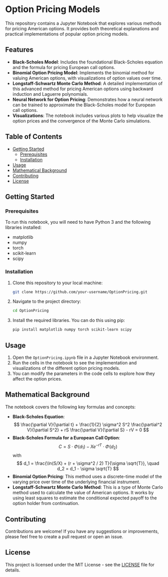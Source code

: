 # Option Pricing Models

This repository contains a Jupyter Notebook that explores various methods for pricing American options. It provides both theoretical explanations and practical implementations of popular option pricing models.

## Features

*   **Black-Scholes Model**: Includes the foundational Black-Scholes equation and the formula for pricing European call options.
*   **Binomial Option Pricing Model**: Implements the binomial method for valuing American options, with visualizations of option values over time.
*   **Longstaff-Schwartz Monte Carlo Method**: A detailed implementation of this advanced method for pricing American options using backward induction and Laguerre polynomials.
*   **Neural Network for Option Pricing**: Demonstrates how a neural network can be trained to approximate the Black-Scholes model for European call options.
*   **Visualizations**: The notebook includes various plots to help visualize the option prices and the convergence of the Monte Carlo simulations.

## Table of Contents

*   [Getting Started](#getting-started)
    *   [Prerequisites](#prerequisites)
    *   [Installation](#installation)
*   [Usage](#usage)
*   [Mathematical Background](#mathematical-background)
*   [Contributing](#contributing)
*   [License](#license)

## Getting Started

### Prerequisites

To run this notebook, you will need to have Python 3 and the following libraries installed:

*   matplotlib
*   numpy
*   torch
*   scikit-learn
*   scipy

### Installation

1.  Clone this repository to your local machine:
    ```bash
    git clone https://github.com/your-username/OptionPricing.git
    ```
2.  Navigate to the project directory:
    ```bash
    cd OptionPricing
    ```
3.  Install the required libraries. You can do this using pip:
    ```bash
    pip install matplotlib numpy torch scikit-learn scipy
    ```

## Usage

1.  Open the `OptionPricing.ipynb` file in a Jupyter Notebook environment.
2.  Run the cells in the notebook to see the implementation and visualizations of the different option pricing models.
3.  You can modify the parameters in the code cells to explore how they affect the option prices.

## Mathematical Background

The notebook covers the following key formulas and concepts:

*   **Black-Scholes Equation**:
    $$
    \frac{\partial V}{\partial t} + \frac{1}{2} \sigma^2 S^2 \frac{\partial^2 V}{\partial S^2} + rS \frac{\partial V}{\partial S} - rV = 0
    $$
*   **Black-Scholes Formula for a European Call Option**:
    $$
    C = S \cdot \Phi(d_1) - X e^{-rT} \cdot \Phi(d_2)
    $$
    with
    $$
    d_1 = \frac{\ln(S/X) + (r + \sigma^2 / 2) T}{\sigma \sqrt{T}}, \quad d_2 = d_1 - \sigma \sqrt{T}
    $$
*   **Binomial Option Pricing**: This method uses a discrete-time model of the varying price over time of the underlying financial instrument.
*   **Longstaff-Schwartz Monte Carlo Method**: This is a type of Monte Carlo method used to calculate the value of American options. It works by using least squares to estimate the conditional expected payoff to the option holder from continuation.

## Contributing

Contributions are welcome! If you have any suggestions or improvements, please feel free to create a pull request or open an issue.

## License

This project is licensed under the MIT License - see the [LICENSE](LICENSE) file for details.
